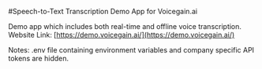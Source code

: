 #Speech-to-Text Transcription Demo App for Voicegain.ai

Demo app which includes both real-time and offline voice transcription.
Website Link: [https://demo.voicegain.ai/](https://demo.voicegain.ai/)

Notes:
.env file containing environment variables and company specific API tokens are hidden.
